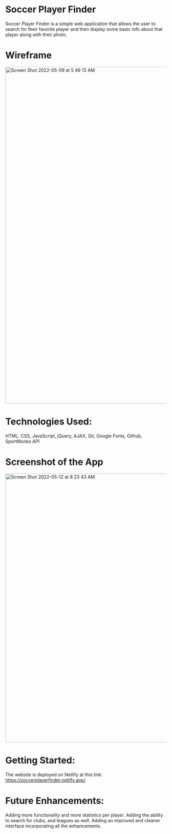 # Soccer Player Finder
Soccer Player Finder is a simple web application that allows the user to search for their favorite player and then display some basic info about that player along with their photo.

# Wireframe
<img width="1050" alt="Screen Shot 2022-05-09 at 5 49 13 AM" src="https://user-images.githubusercontent.com/77906579/168137157-b283aab7-1374-4b18-9702-5397656a391d.png">

# Technologies Used:
HTML, CSS, JavaScript, jQuery, AJAX, Git, Google Fonts, Github, SportMonks API

# Screenshot of the App
<img width="838" alt="Screen Shot 2022-05-12 at 8 23 43 AM" src="https://user-images.githubusercontent.com/77906579/168110934-4b00689a-7ce4-400b-a711-19b9c2aa8263.png">

# Getting Started:
The website is deployed on Netlify at this link: https://soccerplayerfinder.netlify.app/

# Future Enhancements:
Adding more functionality and more statistics per player.
Adding the ability to search for clubs, and leagues as well.
Adding an improved and cleaner interface incorporating all the enhancements.
